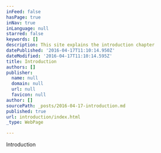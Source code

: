 ```yaml
---
inFeed: false
hasPage: true
inNav: true
inLanguage: null
starred: false
keywords: []
description: This site explains the introduction chapter
datePublished: '2016-04-17T11:10:14.950Z'
dateModified: '2016-04-17T11:10:14.595Z'
title: Introduction
authors: []
publisher:
  name: null
  domain: null
  url: null
  favicon: null
author: []
sourcePath: _posts/2016-04-17-introduction.md
published: true
url: introduction/index.html
_type: WebPage

---
```

Introduction